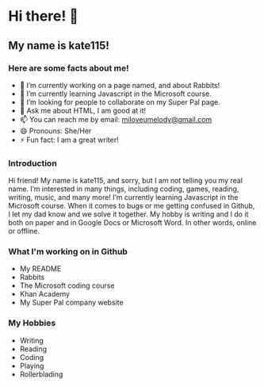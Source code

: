 # Hi there! 👋
## My name is kate115!
### Here are some facts about me!
- 🔭 I’m currently working on a page named, and about Rabbits!
- 🌱 I’m currently learning Javascript in the Microsoft course.
- 👯 I’m looking for people to collaborate on my Super Pal page.
- 💬 Ask me about HTML, I am good at it!
- 📫 You can reach me by email: miloveumelody@gmail.com
- 😄 Pronouns: She/Her
- ⚡ Fun fact: I am a great writer!

### Introduction

Hi friend! My name is kate115, and sorry, but I am not telling you my real name. I’m interested in many things, including coding, games, reading, writing, music, and many more! I’m currently learning Javascript in the Microsoft course. When it comes to bugs or me getting confused in Github, I let my dad know and we solve it together. My hobby is writing and I do it both on paper and in Google Docs or Microsoft Word. In other words, online or offline.

### What I'm working on in Github

- My README
- Rabbits
- The Microsoft coding course
- Khan Academy
- My Super Pal company website

### My Hobbies

- Writing
- Reading
- Coding
- Playing
- Rollerblading
